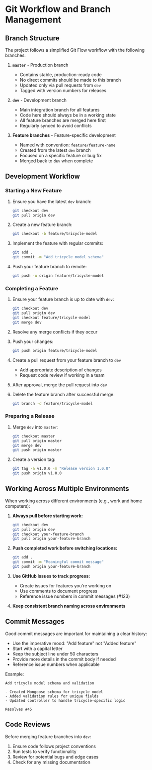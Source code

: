 # Git Workflow and Branch Management

## Branch Structure

The project follows a simplified Git Flow workflow with the following branches:

1. **`master`** - Production branch
   - Contains stable, production-ready code
   - No direct commits should be made to this branch
   - Updated only via pull requests from `dev`
   - Tagged with version numbers for releases

2. **`dev`** - Development branch
   - Main integration branch for all features
   - Code here should always be in a working state
   - All feature branches are merged here first
   - Regularly synced to avoid conflicts

3. **Feature branches** - Feature-specific development
   - Named with convention: `feature/feature-name`
   - Created from the latest `dev` branch
   - Focused on a specific feature or bug fix
   - Merged back to `dev` when complete

## Development Workflow

### Starting a New Feature

1. Ensure you have the latest `dev` branch:
   ```bash
   git checkout dev
   git pull origin dev
   ```

2. Create a new feature branch:
   ```bash
   git checkout -b feature/tricycle-model
   ```

3. Implement the feature with regular commits:
   ```bash
   git add .
   git commit -m "Add tricycle model schema"
   ```

4. Push your feature branch to remote:
   ```bash
   git push -u origin feature/tricycle-model
   ```

### Completing a Feature

1. Ensure your feature branch is up to date with `dev`:
   ```bash
   git checkout dev
   git pull origin dev
   git checkout feature/tricycle-model
   git merge dev
   ```

2. Resolve any merge conflicts if they occur

3. Push your changes:
   ```bash
   git push origin feature/tricycle-model
   ```

4. Create a pull request from your feature branch to `dev`
   - Add appropriate description of changes
   - Request code review if working in a team

5. After approval, merge the pull request into `dev`

6. Delete the feature branch after successful merge:
   ```bash
   git branch -d feature/tricycle-model
   ```

### Preparing a Release

1. Merge `dev` into `master`:
   ```bash
   git checkout master
   git pull origin master
   git merge dev
   git push origin master
   ```

2. Create a version tag:
   ```bash
   git tag -a v1.0.0 -m "Release version 1.0.0"
   git push origin v1.0.0
   ```

## Working Across Multiple Environments

When working across different environments (e.g., work and home computers):

1. **Always pull before starting work:**
   ```bash
   git checkout dev
   git pull origin dev
   git checkout your-feature-branch
   git pull origin your-feature-branch
   ```

2. **Push completed work before switching locations:**
   ```bash
   git add .
   git commit -m "Meaningful commit message"
   git push origin your-feature-branch
   ```

3. **Use GitHub Issues to track progress:**
   - Create issues for features you're working on
   - Use comments to document progress
   - Reference issue numbers in commit messages (#123)

4. **Keep consistent branch naming across environments**

## Commit Messages

Good commit messages are important for maintaining a clear history:

- Use the imperative mood: "Add feature" not "Added feature"
- Start with a capital letter
- Keep the subject line under 50 characters 
- Provide more details in the commit body if needed
- Reference issue numbers when applicable

Example:
```
Add tricycle model schema and validation

- Created Mongoose schema for tricycle model
- Added validation rules for unique fields
- Updated controller to handle tricycle-specific logic

Resolves #45
```

## Code Reviews

Before merging feature branches into `dev`:

1. Ensure code follows project conventions
2. Run tests to verify functionality
3. Review for potential bugs and edge cases
4. Check for any missing documentation 